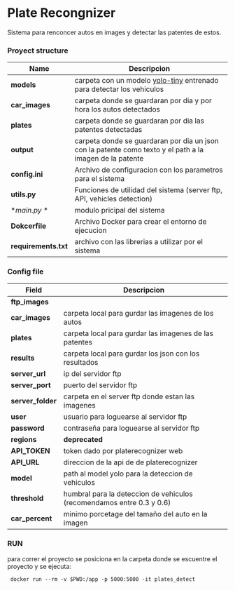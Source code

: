 # Plate Recongnizer 

Sistema para renconcer autos en images y detectar las patentes de estos.

### Proyect structure
   | Name | Descripcion |
| --- | ---  |
| **models** | carpeta con un modelo [yolo-tiny](https://pjreddie.com/darknet/yolo/) entrenado para detectar los vehiculos |
| **car_images** | carpeta donde se guardaran por dia y por hora los autos detectados  |
| **plates** | carpeta donde se guardaran por dia las patentes detectadas |
| **output** | carpeta donde se guardaran por dia un json con la patente como texto y el path a la imagen de la patente |
| **config.ini** | Archivo de configuracion con los parametros para el sistema |
| **utils.py** | Funciones de utilidad del sistema (server ftp, API, vehicles detection) |
| **main.py* *| modulo pricipal del sistema |
| **Dokcerfile** | Archivo Docker para crear el entorno de ejecucion |
| **requirements.txt** | archivo con las librerias a utilizar por el sistema |

###  Config file

| Field | Descripcion |
| --- | --- |
| **ftp_images** |  |
| **car_images** | carpeta local para gurdar las imagenes de los autos |
| **plates** | carpeta local para gurdar las imagenes de las patentes |
| **results** | carpeta local para gurdar los json con los resultados |
| **server_url** | ip del servidor ftp |
| **server_port** | puerto del servidor ftp |
| **server_folder** | carpeta en el server ftp donde estan las imagenes  |
| **user** | usuario para loguearse al servidor ftp |
| **password** | contraseña para loguearse al servidor ftp |
| **regions** | **deprecated** |
| **API_TOKEN** | token dado por platerecognizer web |
| **API_URL** | direccion de la api de de platerecognizer |
| **model** | path al model yolo para la deteccion de vehiculos |
| **threshold** | humbral para la deteccion de vehiculos (recomendamos entre 0.3 y 0.6) |
| **car_percent** | minimo porcetage del tamaño del auto en la imagen |

### RUN

para correr el proyecto se posiciona en la carpeta donde se escuentre el proyecto y se ejecuta:
```
 docker run --rm -v $PWD:/app -p 5000:5000 -it plates_detect
```

